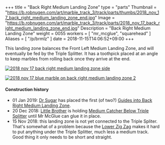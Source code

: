+++
title = "Back Right Medium Landing Zone"
type = "parts"
Thumbnail = "https://b.robnugen.com/art/marble_track_3/track/parts/thumbs/2018_nov_17_back_right_medium_landing_zone_end.jpg"
Image = "https://b.robnugen.com/art/marble_track_3/track/parts/2018_nov_17_back_right_medium_landing_zone_end.jpg"
Description = "Back Right Medium Landing Zone"
weight = 0055
workers = [
    "mr_mcglue",
    "squarehead"
]
Aliases = [
    "/p/brmlz"
]
date = 2018-11-15T14:06:52+09:00
+++

This landing zone balances the Front Left Medium Landing Zone, and
will eventually be fed by the Triple Splitter.  It has a toothpick
placed at an angle to keep marbles from rolling back once they arrive
at the end.

[![2018 nov 17 back right medium landing zone side](//b.robnugen.com/art/marble_track_3/track/parts/thumbs/2018_nov_17_back_right_medium_landing_zone_side.jpg)](//b.robnugen.com/art/marble_track_3/track/parts/2018_nov_17_back_right_medium_landing_zone_side.jpg)

[![2018 nov 17 blue marble on back right medium landing zone 2](//b.robnugen.com/art/marble_track_3/track/parts/thumbs/2018_nov_17_blue_marble_on_back_right_medium_landing_zone_2.jpg)](//b.robnugen.com/art/marble_track_3/track/parts/2018_nov_17_blue_marble_on_back_right_medium_landing_zone_2.jpg)

#### Construction history

* 01 Jan 2019: [Dr Sugar](/w/ds) has placed the first (of two?) [Guides into Back Right Medium Landing Zone](/p/gibrmlz).
* 20 Dec 2018: [Little Brother](/w/lil) is holding [Medium Catcher Below Triple Splitter](/p/mcbts) until Mr McGlue can glue it in place.
* 15 Nov 2018: this landing zone is not yet connected to the Triple Spliter.  That's somewhat of a problem because the [Lower Zig Zag](/p/lzz) makes it hard to put anything under the Triple Splitter, much less a medium track.  Good thing it only needs to be short and straight.
